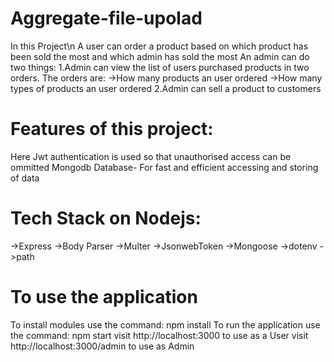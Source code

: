 # Aggregate-file-upolad
In this Project\n
A user can order a product based on which product has been sold the most and which admin has sold the most
An admin can do two things:
  1.Admin can view the list of users purchased products in two orders. The orders are:
    ->How many products an user ordered
    ->How many types of products an user ordered
  2.Admin can sell a product to customers

# Features of this project:
Here Jwt authentication is used so that unauthorised access can be ommitted
Mongodb Database- For fast and efficient accessing and storing of data

# Tech Stack on Nodejs:
->Express
->Body Parser
->Multer
->JsonwebToken
->Mongoose
->dotenv
->path

# To use the application
To install modules use the command: npm install
To run the application use the command: npm start
visit http://localhost:3000 to use as a User
visit http://localhost:3000/admin to use as Admin
